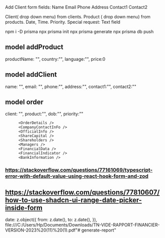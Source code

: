 Add Client form fields:
Name
Email
Phone
Address
Contact1
Contact2


Client( drop down menu) from clients.
Product ( drop down menu) from products.
Date, Time.
Priority.
Special request: Text field


npm i -D prisma
npx prisma init
npx prisma generate
npx prisma db push


## model addProduct
productName: "",
country:"",
language:"",
price:0

## model addClient
name: "",
email: "",
phone:"",
address:"",
contact1:"",
contact2:""

## model order
client: "",
product:"",
dob:"",
priority:""


          <OrderDetails />
          <CompanyContactInFo />
          <OfficialInfo />
          <ShareCapital />
          <Shareholders />
          <Managers />
          <FinancialData />
          <FinancialIndicator />
          <BankInformation />


### https://stackoverflow.com/questions/77161069/typescript-error-with-default-value-using-react-hook-form-and-zod

## https://stackoverflow.com/questions/77810607/how-to-use-shadcn-ui-range-date-picker-inside-form

  date: z.object({
    from: z.date(),
    to: z.date(),
  }),
  file:///C:/Users/Hp/Documents/Downloads/TN-VIDE-RAPPORT-FINANCIER-VERSION-2023%20(11)%20(1).pdf"# generate-report" 
